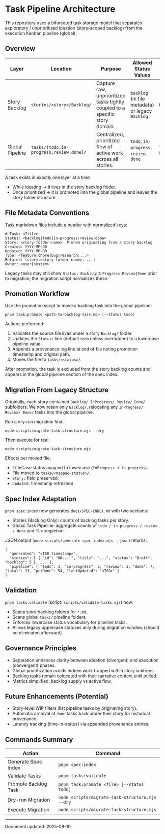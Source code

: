 # Task Pipeline Architecture

This repository uses a bifurcated task storage model that separates exploratory / unprioritized ideation (story-scoped backlog) from the execution Kanban pipeline (global).

## Overview

| Layer | Location | Purpose | Allowed Status Values | Folder Names |
|-------|----------|---------|-----------------------|--------------|
| Story Backlog | `stories/<story>/Backlog/` | Capture raw, unprioritized tasks tightly coupled to a specific story domain. | `backlog` (in file metadata) or legacy `Backlog` | `Backlog/` |
| Global Pipeline | `tasks/{todo,in-progress,review,done}/` | Centralized, prioritized flow of active work across all stories. | `todo`, `in-progress`, `review`, `done` | `tasks/` subfolders |

A task exists in exactly one layer at a time:
- While ideating → it lives in the story backlog folder.
- Once prioritized → it is promoted into the global pipeline and leaves the story folder structure.

## File Metadata Conventions

Task markdown files include a header with normalized keys:
```
# Task: <Title>
Status: <backlog|todo|in-progress|review|done>
Story: <story-folder-name>  # when originating from a story backlog
Created: YYYY-MM-DD
Updated: YYYY-MM-DD
Type: <feature|chore|bug|research|...>
Related: [story:<story-folder-name>, ...]
Owner: <user|system>
```
Legacy tasks may still show `Status: Backlog|InProgress|Review|Done` prior to migration; the migration script normalizes these.

## Promotion Workflow

Use the promotion script to move a backlog task into the global pipeline:
```
pnpm task:promote <path-to-backlog-task.md> [--status todo]
```
Actions performed:
1. Validates the source file lives under a story `Backlog/` folder.
2. Updates the `Status:` line (default `todo` unless overridden) to a lowercase pipeline value.
3. Appends a provenance log line at end of file noting promotion timestamp and original path.
4. Moves the file to `tasks/<status>/`.

After promotion, the task is excluded from the story backlog counts and appears in the global pipeline section of the spec index.

## Migration From Legacy Structure

Originally, each story contained `Backlog/ InProgress/ Review/ Done/` subfolders.
We now retain only `Backlog/`, relocating any `InProgress/ Review/ Done/` tasks into the global pipeline.

Run a dry-run migration first:
```
node scripts/migrate-task-structure.mjs --dry
```
Then execute for real:
```
node scripts/migrate-task-structure.mjs
```
Effects per moved file:
- TitleCase status mapped to lowercase (`InProgress` → `in-progress`).
- File moved to `tasks/<mapped-status>/`.
- `Story:` field preserved.
- `Updated:` timestamp refreshed.

## Spec Index Adaptation

`pnpm spec:index` now generates `docs/SPEC-INDEX.md` with two sections:
- Stories (Backlog Only): counts of backlog tasks per story.
- Global Task Pipeline: aggregate counts of `todo / in-progress / review / done` and % completion.

JSON output (`node scripts/generate-spec-index.mjs --json`) returns:
```
{
  "generated": "<ISO timestamp>",
  "stories": [ { "id": "00-...", "title": "...", "status": "Draft", "backlog": 5 }, ... ],
  "pipeline": { "todo": 3, "in-progress": 2, "review": 1, "done": 7, "total": 13, "pctDone": 54, "lastUpdated": "<ISO>" }
}
```

## Validation

`pnpm tasks:validate` (script: `scripts/validate-tasks.mjs`) now:
- Scans story backlog folders for `*.md`.
- Scans global `tasks/` pipeline folders.
- Enforces lowercase status vocabulary for pipeline tasks.
- Allows legacy uppercase statuses only during migration window (should be eliminated afterward).

## Governance Principles

- Separation enhances clarity between ideation (divergent) and execution (convergent) phases.
- Global prioritization avoids hidden work trapped within story subtrees.
- Backlog tasks remain colocated with their narrative context until pulled.
- Metrics simplified: backlog supply vs active flow.

## Future Enhancements (Potential)
- Story-level WIP filters (list pipeline tasks by originating story).
- Automatic archival of `done` tasks back under their story for historical provenance.
- Latency tracking (time-in-status) via appended provenance entries.

## Commands Summary
| Action | Command |
|--------|---------|
| Generate Spec Index | `pnpm spec:index` |
| Validate Tasks | `pnpm tasks:validate` |
| Promote Backlog Task | `pnpm task:promote <file> [--status todo]` |
| Dry-run Migration | `node scripts/migrate-task-structure.mjs --dry` |
| Execute Migration | `node scripts/migrate-task-structure.mjs` |

---
Document updated: 2025-09-19
